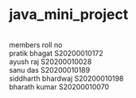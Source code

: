 # java_mini_project

<br />members                     roll no
<br />pratik bhagat               S20200010172 
<br />ayush raj                   S20200010028 
<br />sanu das                    S20200010189 
<br />siddharth bhardwaj          S20200010198 
<br />bharath kumar               S20200010070 
